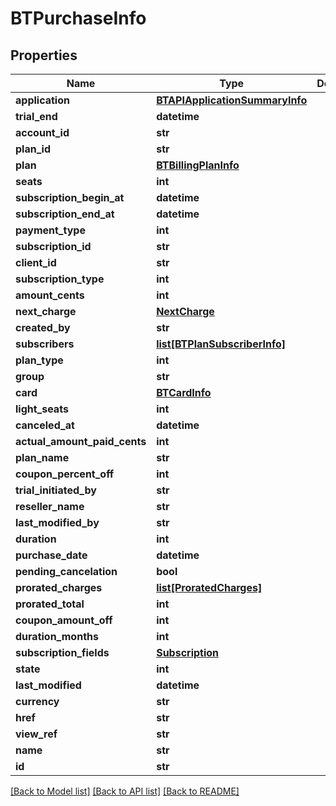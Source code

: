 # BTPurchaseInfo

## Properties
Name | Type | Description | Notes
------------ | ------------- | ------------- | -------------
**application** | [**BTAPIApplicationSummaryInfo**](BTAPIApplicationSummaryInfo.md) |  | [optional] 
**trial_end** | **datetime** |  | [optional] 
**account_id** | **str** |  | [optional] 
**plan_id** | **str** |  | [optional] 
**plan** | [**BTBillingPlanInfo**](BTBillingPlanInfo.md) |  | [optional] 
**seats** | **int** |  | [optional] 
**subscription_begin_at** | **datetime** |  | [optional] 
**subscription_end_at** | **datetime** |  | [optional] 
**payment_type** | **int** |  | [optional] 
**subscription_id** | **str** |  | [optional] 
**client_id** | **str** |  | [optional] 
**subscription_type** | **int** |  | [optional] 
**amount_cents** | **int** |  | [optional] 
**next_charge** | [**NextCharge**](NextCharge.md) |  | [optional] 
**created_by** | **str** |  | [optional] 
**subscribers** | [**list[BTPlanSubscriberInfo]**](BTPlanSubscriberInfo.md) |  | [optional] 
**plan_type** | **int** |  | [optional] 
**group** | **str** |  | [optional] 
**card** | [**BTCardInfo**](BTCardInfo.md) |  | [optional] 
**light_seats** | **int** |  | [optional] 
**canceled_at** | **datetime** |  | [optional] 
**actual_amount_paid_cents** | **int** |  | [optional] 
**plan_name** | **str** |  | [optional] 
**coupon_percent_off** | **int** |  | [optional] 
**trial_initiated_by** | **str** |  | [optional] 
**reseller_name** | **str** |  | [optional] 
**last_modified_by** | **str** |  | [optional] 
**duration** | **int** |  | [optional] 
**purchase_date** | **datetime** |  | [optional] 
**pending_cancelation** | **bool** |  | [optional] 
**prorated_charges** | [**list[ProratedCharges]**](ProratedCharges.md) |  | [optional] 
**prorated_total** | **int** |  | [optional] 
**coupon_amount_off** | **int** |  | [optional] 
**duration_months** | **int** |  | [optional] 
**subscription_fields** | [**Subscription**](Subscription.md) |  | [optional] 
**state** | **int** |  | [optional] 
**last_modified** | **datetime** |  | [optional] 
**currency** | **str** |  | [optional] 
**href** | **str** |  | [optional] 
**view_ref** | **str** |  | [optional] 
**name** | **str** |  | [optional] 
**id** | **str** |  | [optional] 

[[Back to Model list]](../README.md#documentation-for-models) [[Back to API list]](../README.md#documentation-for-api-endpoints) [[Back to README]](../README.md)


